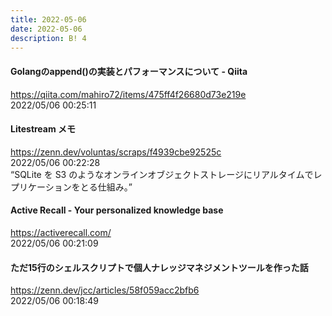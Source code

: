 ```yaml
---
title: 2022-05-06
date: 2022-05-06
description: B! 4
---
```


#### Golangのappend()の実装とパフォーマンスについて - Qiita
https://qiita.com/mahiro72/items/475ff4f26680d73e219e<br>
2022/05/06 00:25:11<br>


#### Litestream メモ
https://zenn.dev/voluntas/scraps/f4939cbe92525c<br>
2022/05/06 00:22:28<br>
“SQLite を S3 のようなオンラインオブジェクトストレージにリアルタイムでレプリケーションをとる仕組み。”


#### Active Recall - Your personalized knowledge base
https://activerecall.com/<br>
2022/05/06 00:21:09<br>


#### ただ15行のシェルスクリプトで個人ナレッジマネジメントツールを作った話
https://zenn.dev/jcc/articles/58f059acc2bfb6<br>
2022/05/06 00:18:49<br>


